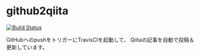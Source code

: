# github2qiita

[![Build Status](https://travis-ci.org/rednes/github2qiita.svg?branch=master)](https://travis-ci.org/rednes/github2qiita)

GitHubへのpushをトリガーにTravisCIを起動して、
Qiitaの記事を自動で投稿＆更新しています。

